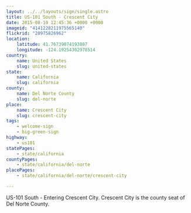 ```yaml
---
layout: ../../layouts/sign/single.astro
title: US-101 South - Crescent City
date: 2015-08-19 12:45:36 +0000 +0000
imageid: "4141228211975565140"
flickrid: "20975826962"
location:
    latitude: 41.76739074193807
    longitude: -124.19254302978514
country:
    name: United States
    slug: united-states
state:
    name: California
    slug: california
county:
    name: Del Norte County
    slug: del-norte
place:
    name: Crescent City
    slug: crescent-city
tags:
    - welcome-sign
    - big-green-sign
highway:
    - us101
statePages:
    - state/california
countyPages:
    - state/california/del-norte
placePages:
    - state/california/del-norte/crescent-city

---
```

US-101 South - Entering Crescent City.  Crescent City is the county seat of Del Norte County.